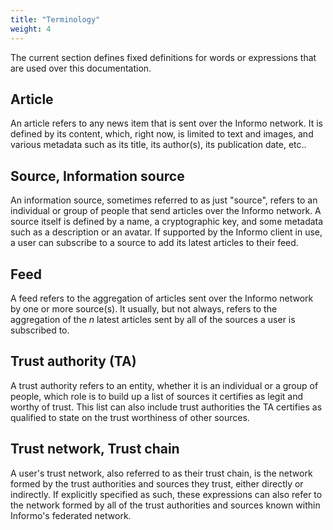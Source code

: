 ```yaml
---
title: "Terminology"
weight: 4
---
```


The current section defines fixed definitions for words or expressions that are used over this documentation.

## Article

An article refers to any news item that is sent over the Informo network. It is defined by its content, which, right now, is limited to text and images, and various metadata such as its title, its author(s), its publication date, etc..

## Source, Information source

An information source, sometimes referred to as just "source", refers to an individual or group of people that send articles over the Informo network. A source itself is defined by a name, a cryptographic key, and some metadata such as a description or an avatar. If supported by the Informo client in use, a user can subscribe to a source to add its latest articles to their feed.

## Feed

A feed refers to the aggregation of articles sent over the Informo network by one or more source(s). It usually, but not always, refers to the aggregation of the *n* latest articles sent by all of the sources a user is subscribed to.

## Trust authority (TA)

A trust authority refers to an entity, whether it is an individual or a group of people, which role is to build up a list of sources it certifies as legit and worthy of trust. This list can also include trust authorities the TA certifies as qualified to state on the trust worthiness of other sources.

## Trust network, Trust chain

A user's trust network, also referred to as their trust chain, is the network formed by the trust authorities and sources they trust, either directly or indirectly. If explicitly specified as such, these expressions can also refer to the network formed by all of the trust authorities and sources known within Informo's federated network.
